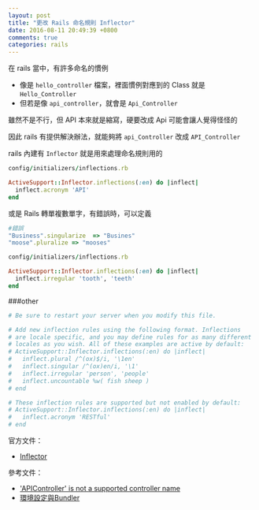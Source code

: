 ```yaml
---
layout: post
title: "更改 Rails 命名規則 Inflector"
date: 2016-08-11 20:49:39 +0800
comments: true
categories: rails
---
```


在 rails 當中，有許多命名的慣例

<!-- more -->

* 像是 `hello_controller` 檔案，裡面慣例對應到的 Class 就是 `Hello_Controller`
* 但若是像 `api_controller`，就會是 `Api_Controller`

雖然不是不行，但 API 本來就是縮寫，硬要改成 Api 可能會讓人覺得怪怪的


因此 rails 有提供解決辦法，就能夠將 `api_Controller` 改成 `API_Controller`

rails 內建有 `Inflector` 就是用來處理命名規則用的

```ruby
config/initializers/inflections.rb

ActiveSupport::Inflector.inflections(:en) do |inflect|
  inflect.acronym 'API'
end
```

或是 Rails 轉單複數單字，有錯誤時，可以定義

```ruby
#錯誤
"Business".singularize  => "Busines"
"moose".pluralize => "mooses"
```

```ruby
config/initializers/inflections.rb

ActiveSupport::Inflector.inflections(:en) do |inflect|
  inflect.irregular 'tooth', 'teeth'
end
```

###other

```ruby
# Be sure to restart your server when you modify this file.

# Add new inflection rules using the following format. Inflections
# are locale specific, and you may define rules for as many different
# locales as you wish. All of these examples are active by default:
# ActiveSupport::Inflector.inflections(:en) do |inflect|
#   inflect.plural /^(ox)$/i, '\1en'
#   inflect.singular /^(ox)en/i, '\1'
#   inflect.irregular 'person', 'people'
#   inflect.uncountable %w( fish sheep )
# end

# These inflection rules are supported but not enabled by default:
# ActiveSupport::Inflector.inflections(:en) do |inflect|
#   inflect.acronym 'RESTful'
# end
```

官方文件：

* [Inflector](http://api.rubyonrails.org/classes/ActiveSupport/Inflector.html)

參考文件：

* ['APIController' is not a supported controller name](https://ruby-china.org/topics/19242)
* [環境設定與Bundler](https://ihower.tw/rails4/environments-and-bundler.html)